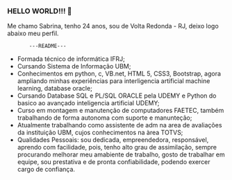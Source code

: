 ### HELLO WORLD!!! 👋

Me chamo Sabrina, tenho 24 anos, sou de Volta Redonda - RJ, deixo logo abaixo meu perfil.

           ---README---
- Formada técnico de informática IFRJ;
- Cursando Sistema de Informação UBM;
- Conhecimentos em python, c, VB.net, HTML 5, CSS3, Bootstrap, agora ampliando minhas experiências para interligencia artificial machine learning, database oracle;
- Cursando Database SQL e PL/SQL ORACLE pela UDEMY e Python do basico ao avançado inteligencia artificial UDEMY;
- Curso em montagem e manutenção de computadores FAETEC, também trabalhando de forma autonoma com suporte e manunteção;
- Atualmente trabalhando como assistente de adm na area de avaliações da instituição UBM, cujos conhecimentos na àrea TOTVS;
- Qualidades Pessoais: sou dedicada, empreendedora, responsável, aprendo com facilidade, pois, tenho alto grau de assimilação,
  sempre procurando melhorar meu amabiente de trabalho, gosto de trabalhar em equipe, sou prestativa e de pronta confiabilidade, podendo exercer cargo de confiança.


